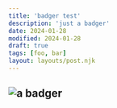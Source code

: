 ```yaml
---
title: 'badger test'
description: 'just a badger'
date: 2024-01-28
modified: 2024-01-28
draft: true
tags: [foo, bar]
layout: layouts/post.njk
---
```

![a badger](/blog/2024-01-28-badger-test/badger.jpg)
---
